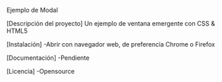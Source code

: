 Ejemplo de Modal

[Descripción del proyecto]
Un ejemplo de ventana emergente con CSS &amp; HTML5

[Instalación]
-Abrir con navegador web, de preferencia Chrome o Firefox

[Documentación]
-Pendiente

[Licencia]
-Opensource
